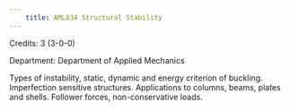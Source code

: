 ```yaml
---
    title: AML834 Structural Stability
---
```

Credits: 3 (3-0-0)

Department: Department of Applied Mechanics

Types of instability, static, dynamic and energy criterion of buckling. Imperfection sensitive structures. Applications to columns, beams, plates and shells. Follower forces, non-conservative loads.